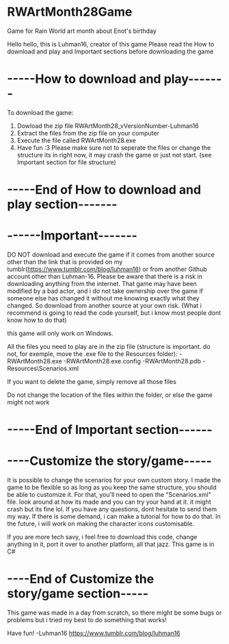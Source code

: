 # RWArtMonth28Game
Game for Rain World art month about Enot's birthday

Hello hello, this is Luhman16, creator of this game
Please read the How to download and play and Important sections before downloading the game

# -----How to download and play-------
To download the game:
  1. Dowload the zip file RWArtMonth28_vVersionNumber-Luhman16
  2. Extract the files from the zip file on your computer
  3. Execute the file called RWArtMonth28.exe
  4. Have fun :3
Please make sure not to seperate the files or change the structure its in right now, it may crash the game or just not start.
(see Important section for file structure)
# -----End of How to download and play section-------

# ------Important-------
DO NOT download and execute the game if it comes from another source other than the link that is provided on my tumblr(https://www.tumblr.com/blog/luhman16) or from another Github account other than Luhman-16. Please be aware that there is a risk in downloading anything from the internet. That game may have been modified by a bad actor, and i do not take ownership over the game if someone else has changed it without me knowing exactly what they changed. So download from another source at your own risk.
(What i recommend is going to read the code yourself, but i know most people dont know how to do that)

this game will only work on Windows.

All the files you need to play are in the zip file (structure is important. do not, for exemple, move the .exe file to the Resources folder):
-RWArtMonth28.exe
-RWArtMonth28.exe.config
-RWArtMonth28.pdb
-Resources\Scenarios.xml

If you want to delete the game, simply remove all those files

Do not change the location of the files within the folder, or else the game might not work
# -----End of Important section------


# ----Customize the story/game-----
It is possible to change the scenarios for your own custom story. I made the game to be flexible so as long as you keep the same structure, you should be able to customize it.
For that, you'll need to open the "Scenarios.xml" file. look around at how its made and you can try your hand at it. it might crash but its fine lol. If you have any questions, dont hesitate to send them my way.
If there is some demand, i can make a tutorial for how to do that.
In the future, i will work on making the character icons customisable.

If you are more tech savy, i feel free to download this code, change anything in it, port it over to another platform, all that jazz.
This game is in C#
# ----End of Customize the story/game section-----

This game was made in a day from scratch, so there might be some bugs or problems but i tried my best to do something that works!

Have fun!
-Luhman16
https://www.tumblr.com/blog/luhman16
